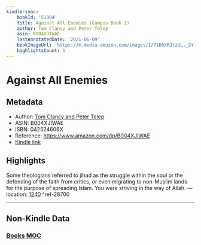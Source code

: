 ```yaml
---
kindle-sync:
    bookId: '51304'
    title: Against All Enemies (Campus Book 1)
    author: Tom Clancy and Peter Telep
    asin: B004XJIWAE
    lastAnnotatedDate: '2021-06-09'
    bookImageUrl: 'https://m.media-amazon.com/images/I/71DhXRJtzUL._SY160.jpg'
    highlightsCount: 1
---
```


# Against All Enemies

## Metadata

-   Author: [Tom Clancy and Peter Telep](https://www.amazon.comundefined)
-   ASIN: B004XJIWAE
-   ISBN: 042524606X
-   Reference: https://www.amazon.com/dp/B004XJIWAE
-   [Kindle link](kindle://book?action=open&asin=B004XJIWAE)

## Highlights

Some theologians referred to jihad as the struggle within the soul or the defending of the faith from critics, or even migrating to non-Muslim lands for the purpose of spreading Islam. You were striving in the way of Allah. — location: [1240](kindle://book?action=open&asin=B004XJIWAE&location=1240) ^ref-28700

---

## Non-Kindle Data

### [Books MOC](Books%20MOC.md)
